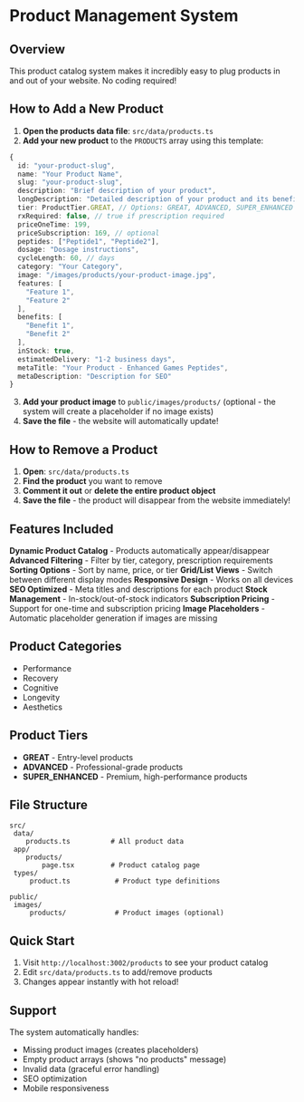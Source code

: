 ﻿# Product Management System

## Overview
This product catalog system makes it incredibly easy to plug products in and out of your website. No coding required!

## How to Add a New Product

1. **Open the products data file**: `src/data/products.ts`
2. **Add your new product** to the `PRODUCTS` array using this template:

```typescript
{
  id: "your-product-slug",
  name: "Your Product Name",
  slug: "your-product-slug",
  description: "Brief description of your product",
  longDescription: "Detailed description of your product and its benefits",
  tier: ProductTier.GREAT, // Options: GREAT, ADVANCED, SUPER_ENHANCED
  rxRequired: false, // true if prescription required
  priceOneTime: 199,
  priceSubscription: 169, // optional
  peptides: ["Peptide1", "Peptide2"],
  dosage: "Dosage instructions",
  cycleLength: 60, // days
  category: "Your Category",
  image: "/images/products/your-product-image.jpg",
  features: [
    "Feature 1",
    "Feature 2"
  ],
  benefits: [
    "Benefit 1",
    "Benefit 2"
  ],
  inStock: true,
  estimatedDelivery: "1-2 business days",
  metaTitle: "Your Product - Enhanced Games Peptides",
  metaDescription: "Description for SEO"
}
```

3. **Add your product image** to `public/images/products/` (optional - the system will create a placeholder if no image exists)
4. **Save the file** - the website will automatically update!

## How to Remove a Product

1. **Open**: `src/data/products.ts`
2. **Find the product** you want to remove
3. **Comment it out** or **delete the entire product object**
4. **Save the file** - the product will disappear from the website immediately!

## Features Included

 **Dynamic Product Catalog** - Products automatically appear/disappear
 **Advanced Filtering** - Filter by tier, category, prescription requirements
 **Sorting Options** - Sort by name, price, or tier
 **Grid/List Views** - Switch between different display modes
 **Responsive Design** - Works on all devices
 **SEO Optimized** - Meta titles and descriptions for each product
 **Stock Management** - In-stock/out-of-stock indicators
 **Subscription Pricing** - Support for one-time and subscription pricing
 **Image Placeholders** - Automatic placeholder generation if images are missing

## Product Categories
- Performance
- Recovery
- Cognitive
- Longevity
- Aesthetics

## Product Tiers
- **GREAT** - Entry-level products
- **ADVANCED** - Professional-grade products
- **SUPER_ENHANCED** - Premium, high-performance products

## File Structure
```
src/
 data/
    products.ts          # All product data
 app/
    products/
        page.tsx         # Product catalog page
 types/
     product.ts           # Product type definitions

public/
 images/
     products/            # Product images (optional)
```

## Quick Start
1. Visit `http://localhost:3002/products` to see your product catalog
2. Edit `src/data/products.ts` to add/remove products
3. Changes appear instantly with hot reload!

## Support
The system automatically handles:
- Missing product images (creates placeholders)
- Empty product arrays (shows "no products" message)
- Invalid data (graceful error handling)
- SEO optimization
- Mobile responsiveness
